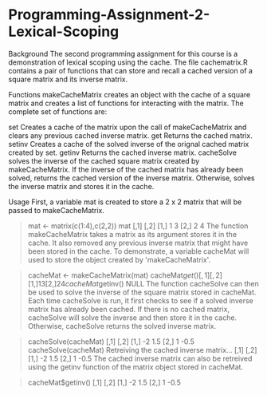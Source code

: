 # Programming-Assignment-2-Lexical-Scoping

Background
The second programming assignment for this course is a demonstration of lexical scoping using the cache. The file cachematrix.R contains a pair of functions that can store and recall a cached version of a square matrix and its inverse matrix.

Functions
makeCacheMatrix creates an object with the cache of a square matrix and creates a list of functions for interacting with the matrix. The complete set of functions are:

set Creates a cache of the matrix upon the call of makeCacheMatrix and clears any previous cached inverse matrix.
get Returns the cached matrix.
setinv Creates a cache of the solved inverse of the orignal cached matrix created by set.
getinv Returns the cached inverse matrix.
cacheSolve solves the inverse of the cached square matrix created by makeCacheMatrix. If the inverse of the cached matrix has already been solved, returns the cached version of the inverse matrix. Otherwise, solves the inverse matrix and stores it in the cache.

Usage
First, a variable mat is created to store a 2 x 2 matrix that will be passed to makeCacheMatrix.

> mat <- matrix(c(1:4),c(2,2))
> mat
     [,1] [,2]
[1,]    1    3
[2,]    2    4
The function makeCacheMatrix takes a matrix as its argument stores it in the cache. It also removed any previous inverse matrix that might have been stored in the cache. To demonstrate, a variable cacheMat will used to store the object created by 'makeCacheMatrix'.

> cacheMat <- makeCacheMatrix(mat)
> cacheMat$get()
     [,1] [,2]
[1,]    1    3
[2,]    2    4
> cacheMat$getinv()
NULL
The function cacheSolve can then be used to solve the inverse of the square matrix stored in cacheMat. Each time cacheSolve is run, it first checks to see if a solved inverse matrix has already been cached. If there is no cached matrix, cacheSolve will solve the inverse and then store it in the cache. Otherwise, cacheSolve returns the solved inverse matrix.

> cacheSolve(cacheMat)
     [,1] [,2]
[1,]   -2  1.5
[2,]    1 -0.5
> cacheSolve(cacheMat)
Retreiving the cached inverse matrix...
     [,1] [,2]
[1,]   -2  1.5
[2,]    1 -0.5
The cached inverse matrix can also be retreived using the getinv function of the matrix object stored in cacheMat.

> cacheMat$getinv()
     [,1] [,2]
[1,]   -2  1.5
[2,]    1 -0.5
